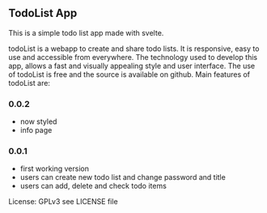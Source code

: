 ## TodoList App

This is a simple todo list app made with svelte.

todoList is a webapp to create and share todo lists. 
It is responsive, easy to use and accessible from everywhere. 
The technology used to develop this app, allows a fast and visually appealing style and user interface. 
The use of todoList is free and the source is available on github. Main features of todoList are:

### 0.0.2
- now styled
- info page

### 0.0.1
- first working version
- users can create new todo list and change password and title
- users can add, delete and check todo items


License: GPLv3 see LICENSE file